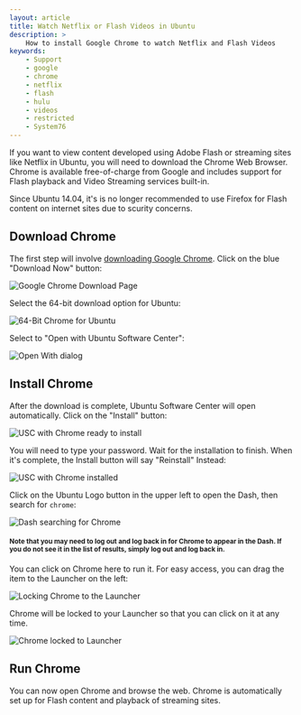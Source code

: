 ```yaml
---
layout: article
title: Watch Netflix or Flash Videos in Ubuntu
description: >
    How to install Google Chrome to watch Netflix and Flash Videos
keywords:
    - Support
    - google
    - chrome 
    - netflix
    - flash
    - hulu
    - videos
    - restricted
    - System76
---
```


If you want to view content developed using Adobe Flash or streaming sites like Netflix in Ubuntu, you will need to download the Chrome Web Browser. Chrome is available free-of-charge from Google and includes support for Flash playback and Video Streaming services built-in.

Since Ubuntu 14.04, it's is no longer recommended to use Firefox for Flash content on internet sites due to scurity concerns. 

## Download Chrome

The first step will involve [downloading Google Chrome](https://www.google.com/chrome/). Click on the blue "Download Now" button:

![Google Chrome Download Page](http://archive.system76.com/images/chromeinstall/step1.png)

Select the 64-bit download option for Ubuntu:

![64-Bit Chrome for Ubuntu](http://archive.system76.com/images/chromeinstall/step2.png)

Select to "Open with Ubuntu Software Center":

![Open With dialog](http://archive.system76.com/images/chromeinstall/step3.png)


## Install Chrome

After the download is complete, Ubuntu Software Center will open automatically. Click on the "Install" button:

![USC with Chrome ready to install](http://archive.system76.com/images/chromeinstall/step4.png)

You will need to type your password. Wait for the installation to finish. When it's complete, the Install button will say "Reinstall" Instead:

![USC with Chrome installed](http://archive.system76.com/images/chromeinstall/step5.png)

Click on the Ubuntu Logo button in the upper left to open the Dash, then search for `chrome`:

![Dash searching for Chrome](http://archive.system76.com/images/chromeinstall/step6.png)

#### <small>Note that you may need to log out and log back in for Chrome to appear in the Dash. If you do not see it in the list of results, simply log out and log back in.</small>

You can click on Chrome here to run it. For easy access, you can drag the item to the Launcher on the left:

![Locking Chrome to the Launcher](http://archive.system76.com/images/chromeinstall/step7.png)

Chrome will be locked to your Launcher so that you can click on it at any time.

![Chrome locked to Launcher](http://archive.system76.com/images/chromeinstall/step8.png)


## Run Chrome

You can now open Chrome and browse the web. Chrome is automatically set up for Flash content and playback of streaming sites. 

